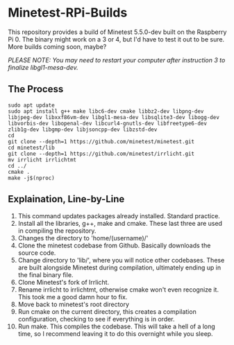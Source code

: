 # Minetest-RPi-Builds
This repository provides a build of Minetest 5.5.0-dev built on the Raspberry Pi 0.
The binary might work on a 3 or 4, but I'd have to test it out to be sure.
More builds coming soon, maybe?

*PLEASE NOTE: You may need to restart your computer after instruction 3 to finalize libgl1-mesa-dev.*

## The Process

	sudo apt update
	sudo apt install g++ make libc6-dev cmake libbz2-dev libpng-dev libjpeg-dev libxxf86vm-dev libgl1-mesa-dev libsqlite3-dev libogg-dev libvorbis-dev libopenal-dev libcurl4-gnutls-dev libfreetype6-dev zlib1g-dev libgmp-dev libjsoncpp-dev libzstd-dev
	cd
	git clone --depth=1 https://github.com/minetest/minetest.git
	cd minetest/lib
	git clone --depth=1 https://github.com/minetest/irrlicht.git
	mv irrlicht irrlichtmt
	cd ../
	cmake .
	make -j$(nproc)

## Explaination, Line-by-Line

1. This command updates packages already installed. Standard practice.
2. Install all the libraries, g++, make and cmake. These last three are used in compiling the repository.
3. Changes the directory to 'home/(username)/'
4. Clone the minetest codebase from Github. Basically downloads the source code.
5. Change directory to 'lib/', where you will notice other codebases. These are built alongside Minetest during compilation, ultimately ending up in the final binary file.
6. Clone Minetest's fork of Irrlicht.
7. Rename irrlicht to irrlichtmt, otherwise cmake won't even recognize it. This took me a good damn hour to fix.
8. Move back to minetest's root directory
9. Run cmake on the current directory, this creates a compilation configuration, checking to see if everything is in order.
10. Run make. This compiles the codebase. This will take a hell of a long time, so I recommend leaving it to do this overnight while you sleep.
